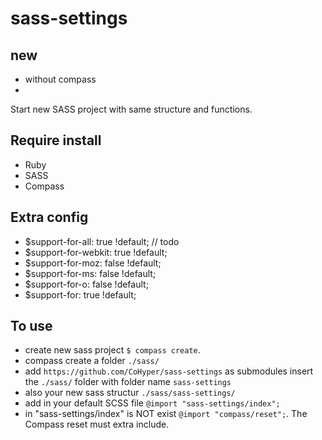 sass-settings
=============


## new
* without compass
*

Start new SASS project with same structure and functions.

## Require install
* Ruby
* SASS
* Compass


## Extra config
* $support-for-all: true !default; // todo
* $support-for-webkit: true !default;
* $support-for-moz: false !default;
* $support-for-ms: false !default;
* $support-for-o: false !default;
* $support-for: true !default;


## To use
* create new sass project `$ compass create`.
* compass create a folder `./sass/`
* add `https://github.com/CoHyper/sass-settings` as submodules insert the `./sass/` folder with folder name `sass-settings`
* also your new sass structur `./sass/sass-settings/`
* add in your default SCSS file `@import "sass-settings/index";`
* in "sass-settings/index" is NOT exist `@import "compass/reset";`. The Compass reset must extra include.